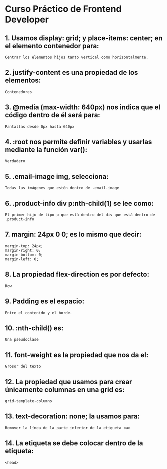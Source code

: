 
# Curso Práctico de Frontend Developer
## 1. Usamos display: grid; y place-items: center; en el elemento contenedor para:
    Centrar los elementos hijos tanto vertical como horizontalmente.

## 2. justify-content es una propiedad de los elementos:
    Contenedores

## 3. @media (max-width: 640px) nos indica que el código dentro de él será para:
    Pantallas desde 0px hasta 640px

## 4. :root nos permite definir variables y usarlas mediante la función var():
    Verdadero

## 5. .email-image img, selecciona:
    Todas las imágenes que estén dentro de .email-image

## 6. .product-info div p:nth-child(1) se lee como:
    El primer hijo de tipo p que está dentro del div que está dentro de .product-info

## 7. margin: 24px 0 0; es lo mismo que decir:
    margin-top: 24px;
    margin-right: 0;
    margin-bottom: 0;
    margin-left: 0;
## 8. La propiedad flex-direction es por defecto:
    Row

## 9. Padding es el espacio:
    Entre el contenido y el borde.

## 10. :nth-child() es:
    Una pseudoclase

## 11. font-weight es la propiedad que nos da el:
    Grosor del texto

## 12. La propiedad que usamos para crear únicamente columnas en una grid es:
    grid-template-columns

## 13. text-decoration: none; la usamos para:
    Remover la línea de la parte inferior de la etiqueta <a>

## 14. La etiqueta <link> se debe colocar dentro de la etiqueta:
    <head>